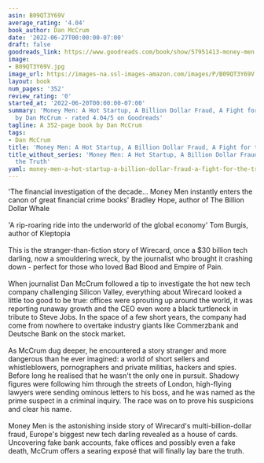 ```yaml
---
asin: B09QT3Y69V
average_rating: '4.04'
book_author: Dan McCrum
date: '2022-06-27T00:00:00-07:00'
draft: false
goodreads_link: https://www.goodreads.com/book/show/57951413-money-men
image:
- B09QT3Y69V.jpg
image_url: https://images-na.ssl-images-amazon.com/images/P/B09QT3Y69V.01._SCLZZZZZZZ.jpg
layout: book
num_pages: '352'
review_rating: '0'
started_at: '2022-06-20T00:00:00-07:00'
summary: 'Money Men: A Hot Startup, A Billion Dollar Fraud, A Fight for the Truth
  by Dan McCrum - rated 4.04/5 on Goodreads'
tagline: A 352-page book by Dan McCrum
tags:
- Dan McCrum
title: 'Money Men: A Hot Startup, A Billion Dollar Fraud, A Fight for the Truth'
title_without_series: 'Money Men: A Hot Startup, A Billion Dollar Fraud, A Fight for
  the Truth'
yaml: money-men-a-hot-startup-a-billion-dollar-fraud-a-fight-for-the-truth
---
```


'The financial investigation of the decade... Money Men instantly enters the canon of great financial crime books' Bradley Hope, author of The Billion Dollar Whale<br /><br />'A rip-roaring ride into the underworld of the global economy' Tom Burgis, author of Kleptopia<br /><br />This is the stranger-than-fiction story of Wirecard, once a $30 billion tech darling, now a smouldering wreck, by the journalist who brought it crashing down - perfect for those who loved Bad Blood and Empire of Pain.<br /><br />When journalist Dan McCrum followed a tip to investigate the hot new tech company challenging Silicon Valley, everything about Wirecard looked a little too good to be true: offices were sprouting up around the world, it was reporting runaway growth and the CEO even wore a black turtleneck in tribute to Steve Jobs. In the space of a few short years, the company had come from nowhere to overtake industry giants like Commerzbank and Deutsche Bank on the stock market.<br /><br />As McCrum dug deeper, he encountered a story stranger and more dangerous than he ever imagined: a world of short sellers and whistleblowers, pornographers and private militias, hackers and spies. Before long he realised that he wasn't the only one in pursuit. Shadowy figures were following him through the streets of London, high-flying lawyers were sending ominous letters to his boss, and he was named as the prime suspect in a criminal inquiry. The race was on to prove his suspicions and clear his name.<br /><br />Money Men is the astonishing inside story of Wirecard's multi-billion-dollar fraud, Europe's biggest new tech darling revealed as a house of cards. Uncovering fake bank accounts, fake offices and possibly even a fake death, McCrum offers a searing exposé that will finally lay bare the truth.
